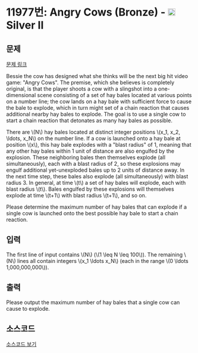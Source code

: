 # 11977번: Angry Cows (Bronze) - <img src="https://static.solved.ac/tier_small/9.svg" style="height:20px" /> Silver II

<!-- performance -->

<!-- 문제 제출 후 깃허브에 푸시를 했을 때 제출한 코드의 성능이 입력될 공간입니다.-->

<!-- end -->

## 문제

[문제 링크](https://boj.kr/11977)


<p>Bessie the cow has designed what she thinks will be the next big hit video game: "Angry Cows". The premise, which she believes is completely original, is that the player shoots a cow with a slingshot into a one-dimensional scene consisting of a set of hay bales located at various points on a number line; the cow lands on a hay bale with sufficient force to cause the bale to explode, which in turn might set of a chain reaction that causes additional nearby hay bales to explode. The goal is to use a single cow to start a chain reaction that detonates as many hay bales as possible.</p>

<p>There are \(N\) hay bales located at distinct integer positions \(x_1, x_2, \ldots, x_N\) on the number line. If a cow is launched onto a hay bale at position \(x\), this hay bale explodes with a "blast radius" of 1, meaning that any other hay bales within 1 unit of distance are also engulfed by the explosion. These neighboring bales then themselves explode (all simultaneously), each with a blast radius of 2, so these explosions may engulf additional yet-unexploded bales up to 2 units of distance away. In the next time step, these bales also explode (all simultaneously) with blast radius 3. In general, at time \(t\) a set of hay bales will explode, each with blast radius \(t\). Bales engulfed by these explosions will themselves explode at time \(t+1\) with blast radius \(t+1\), and so on.</p>

<p>Please determine the maximum number of hay bales that can explode if a single cow is launched onto the best possible hay bale to start a chain reaction.</p>



## 입력


<p>The first line of input contains \(N\) (\(1 \leq N \leq 100\)). The remaining \(N\) lines all contain integers \(x_1 \ldots x_N\) (each in the range \(0 \ldots 1,000,000,000\)).</p>



## 출력


<p>Please output the maximum number of hay bales that a single cow can cause to explode.</p>



## 소스코드

[소스코드 보기](Angry%20Cows%20(Bronze).py)